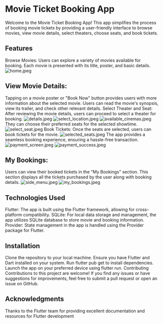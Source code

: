 # Movie Ticket Booking App

Welcome to the Movie Ticket Booking App! This app simplifies the process of booking movie tickets by
providing a user-friendly interface to browse movies, view movie details, select theaters, choose
seats, and book tickets.

## Features

Browse Movies:
Users can explore a variety of movies available for booking.
Each movie is presented with its title, poster, and basic details.
![home.jpeg](demo/home.jpeg)
## View Movie Details:

Tapping on a movie poster or "Book Now" button provides users with more information about the
selected movie.
Users can read the movie's synopsis, view its trailer, and check other relevant details.
Select Theater and Seat:
After reviewing the movie details, users can proceed to select a theater for booking.
![details.jpeg](demo/details.jpeg)
![select_location.jpeg](demo/select_location.jpeg)
![available_cinemas.jpeg](demo/available_cinemas.jpeg)
They can choose their preferred seats for the selected showtime.
![select_seat.jpeg](demo/select_seat.jpeg)
Book Tickets:
Once the seats are selected, users can book tickets for the movie.
![selected_seats.jpeg](demo/selected_seats.jpeg)
The app provides a seamless booking experience, ensuring a hassle-free transaction.
![payment_screen.jpeg](demo/payment_screen.jpeg)
![payment_success.jpeg](demo/payment_success.jpeg)
## My Bookings:

Users can view their booked tickets in the "My Bookings" section.
This section displays all the tickets purchased by the user along with booking details.
![side_menu.jpeg](demo/side_menu.jpeg)
![my_bookings.jpeg](demo/my_bookings.jpeg)
## Technologies Used

Flutter: The app is built using the Flutter framework, allowing for cross-platform compatibility.
SQLite: For local data storage and management, the app utilizes SQLite database to store movie and
booking information.
Provider: State management in the app is handled using the Provider package for Flutter.

## Installation

Clone the repository to your local machine.
Ensure you have Flutter and Dart installed on your system.
Run flutter pub get to install dependencies.
Launch the app on your preferred device using flutter run.
Contributing
Contributions to this project are welcome! If you find any issues or have suggestions for
improvements, feel free to submit a pull request or open an issue on GitHub.

## Acknowledgments

Thanks to the Flutter team for providing excellent documentation and resources for Flutter
development